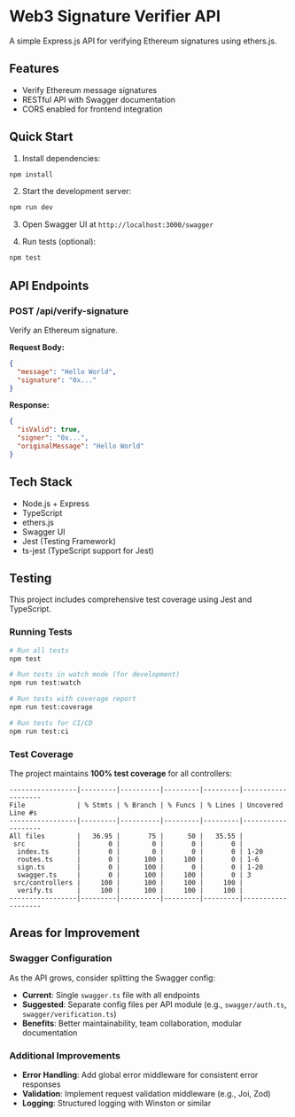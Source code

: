 # Web3 Signature Verifier API

A simple Express.js API for verifying Ethereum signatures using ethers.js.

## Features

- Verify Ethereum message signatures
- RESTful API with Swagger documentation
- CORS enabled for frontend integration

## Quick Start

1. Install dependencies:

```bash
npm install
```

2. Start the development server:

```bash
npm run dev
```

3. Open Swagger UI at `http://localhost:3000/swagger`

4. Run tests (optional):

```bash
npm test
```

## API Endpoints

### POST /api/verify-signature

Verify an Ethereum signature.

**Request Body:**

```json
{
  "message": "Hello World",
  "signature": "0x..."
}
```

**Response:**

```json
{
  "isValid": true,
  "signer": "0x...",
  "originalMessage": "Hello World"
}
```

## Tech Stack

- Node.js + Express
- TypeScript
- ethers.js
- Swagger UI
- Jest (Testing Framework)
- ts-jest (TypeScript support for Jest)

## Testing

This project includes comprehensive test coverage using Jest and TypeScript.

### Running Tests

```bash
# Run all tests
npm test

# Run tests in watch mode (for development)
npm run test:watch

# Run tests with coverage report
npm run test:coverage

# Run tests for CI/CD
npm run test:ci
```

### Test Coverage

The project maintains **100% test coverage** for all controllers:

```
-----------------|---------|----------|---------|---------|-------------------
File             | % Stmts | % Branch | % Funcs | % Lines | Uncovered Line #s
-----------------|---------|----------|---------|---------|-------------------
All files        |   36.95 |       75 |      50 |   35.55 |
 src             |       0 |        0 |       0 |       0 |
  index.ts       |       0 |        0 |       0 |       0 | 1-20
  routes.ts      |       0 |      100 |     100 |       0 | 1-6
  sign.ts        |       0 |      100 |       0 |       0 | 1-20
  swagger.ts     |       0 |      100 |     100 |       0 | 3
 src/controllers |     100 |      100 |     100 |     100 |
  verify.ts      |     100 |      100 |     100 |     100 |
-----------------|---------|----------|---------|---------|-------------------
```

## Areas for Improvement

### Swagger Configuration

As the API grows, consider splitting the Swagger config:

- **Current**: Single `swagger.ts` file with all endpoints
- **Suggested**: Separate config files per API module (e.g., `swagger/auth.ts`, `swagger/verification.ts`)
- **Benefits**: Better maintainability, team collaboration, modular documentation

### Additional Improvements

- **Error Handling**: Add global error middleware for consistent error responses
- **Validation**: Implement request validation middleware (e.g., Joi, Zod)
- **Logging**: Structured logging with Winston or similar
